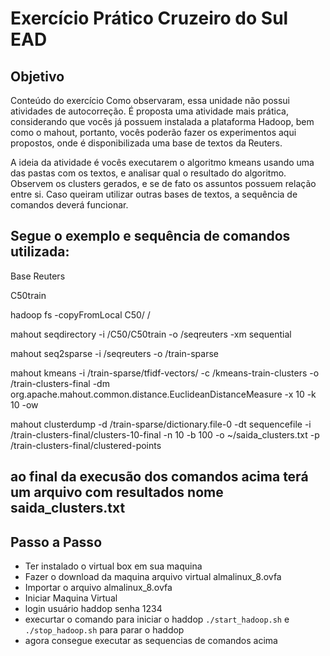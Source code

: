 # Exercício Prático Cruzeiro do Sul EAD

## Objetivo

Conteúdo do exercício
Como observaram, essa unidade não possui atividades de autocorreção. É proposta uma atividade mais prática, considerando que vocês já possuem instalada a plataforma Hadoop, bem como o mahout, portanto, vocês poderão fazer os experimentos aqui propostos, onde é disponibilizada uma base de textos da Reuters.

A ideia da atividade é vocês executarem o algoritmo kmeans usando uma das pastas com os textos, e analisar qual o resultado do algoritmo. Observem os clusters gerados, e se de fato os assuntos possuem relação entre si. Caso queiram utilizar outras bases de textos, a sequência de comandos deverá funcionar.

## Segue o exemplo e sequência de comandos utilizada:

Base Reuters

C50train

hadoop fs -copyFromLocal C50/ /

mahout seqdirectory -i /C50/C50train -o /seqreuters -xm sequential

mahout seq2sparse -i /seqreuters -o /train-sparse

mahout kmeans -i /train-sparse/tfidf-vectors/ -c /kmeans-train-clusters -o /train-clusters-final -dm org.apache.mahout.common.distance.EuclideanDistanceMeasure -x 10 -k 10 -ow

mahout clusterdump -d /train-sparse/dictionary.file-0 -dt sequencefile -i /train-clusters-final/clusters-10-final -n 10 -b 100 -o ~/saida_clusters.txt -p /train-clusters-final/clustered-points

## ao final da execusão dos comandos acima terá um arquivo com resultados nome saida_clusters.txt

## Passo a Passo
- Ter instalado o virtual box  em sua maquina
- Fazer o download da maquina arquivo virtual almalinux_8.ovfa
- Importar o arquivo almalinux_8.ovfa
- Iniciar Maquina Virtual
- login usuário haddop senha 1234
- execurtar o comando para iniciar o haddop  `./start_hadoop.sh`  e  `./stop_hadoop.sh` para parar o haddop
- agora consegue executar as sequencias de comandos acima
  
